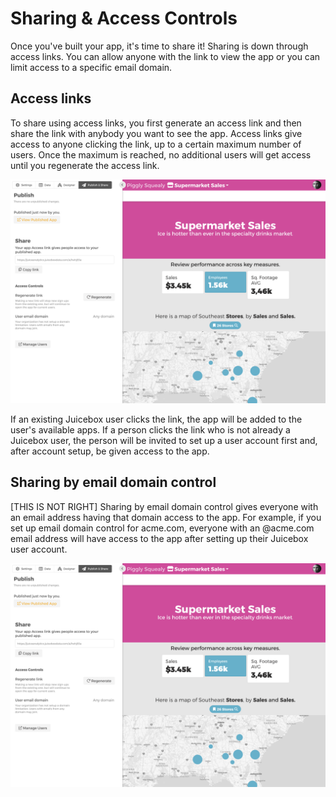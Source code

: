 # Sharing & Access Controls

Once you've built your app, it's time to share it! Sharing is down through access links. You can allow anyone with the link to view the app or you can limit access to a specific email domain. 

## Access links

To share using access links, you first generate an access link and then share the link with anybody you want to see the app. Access links give access to anyone clicking the link, up to a certain maximum number of users. Once the maximum is reached, no additional users will get access until you regenerate the access link. 

![Access links\[REPLACE\]](../../.gitbook/assets/image%20%2811%29.png)

If an existing Juicebox user clicks the link, the app will be added to the user's available apps. If a person clicks the link who is not already a Juicebox user, the person will be invited to set up a user account first and, after account setup, be given access to the app.

## Sharing by email domain control

\[THIS IS NOT RIGHT\] Sharing by email domain control gives everyone with an email address having that domain access to the app. For example, if you set up email domain control for acme.com, everyone with an @acme.com email address will have access to the app after setting up their Juicebox user account. 

![Email domain control \[REPLACE\]](../../.gitbook/assets/image%20%2811%29.png)

